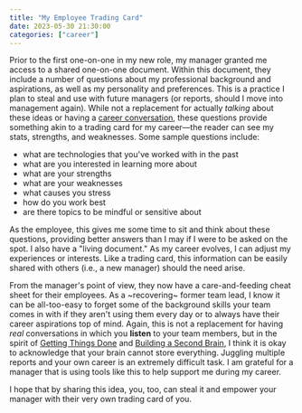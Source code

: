```yaml
---
title: "My Employee Trading Card"
date: 2023-05-30 21:30:00
categories: ["career"]
---
```


Prior to the first one-on-one in my new role, my manager granted me access to a shared one-on-one document. Within this document, they include a number of questions about my professional background and aspirations, as well as my personality and preferences. This is a practice I plan to steal and use with future managers (or reports, should I move into management again).
While not a replacement for actually _talking_ about these ideas or having a [career conversation](https://www.radicalcandor.com/problem-career-conversations/), these questions provide something akin to a trading card for my career—the reader can see my stats, strengths, and weaknesses. Some sample questions include:

- what are technologies that you've worked with in the past
- what are you interested in learning more about
- what are your strengths
- what are your weaknesses
- what causes you stress
- how do you work best
- are there topics to be mindful or sensitive about

As the employee, this gives me some time to sit and think about these questions, providing better answers than I may if I were to be asked on the spot. I also have a "living document." As my career evolves, I can adjust my experiences or interests. Like a trading card, this information can be easily shared with others (i.e., a new manager) should the need arise.

From the manager's point of view, they now have a care-and-feeding cheat sheet for their employees. As a ~recovering~ former team lead, I know it can be all-too-easy to forget some of the background skills your team comes in with if they aren't using them every day or to always have their career aspirations top of mind. Again, this is not a replacement for having _real_ conversations in which you **listen** to your team members, but in the spirit of [Getting Things Done](https://www.goodreads.com/quotes/1397-the-key-is-not-to-prioritize-what-s-on-your-schedule) and [Building a Second Brain](https://www.buildingasecondbrain.com/), I think it is okay to acknowledge that your brain cannot store everything. Juggling multiple reports and your own career is an extremely difficult task. I am grateful for a manager that is using tools like this to help support me during my career.

I hope that by sharing this idea, you, too, can steal it and empower your manager with their very own trading card of you.
